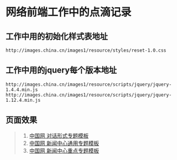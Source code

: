 # 网络前端工作中的点滴记录
## 工作中用的初始化样式表地址
    http://images.china.cn/images1/resource/styles/reset-1.0.css
## 工作中用的jquery每个版本地址
    http://images.china.cn/images1/resource/scripts/jquery/jquery-1.4.4.min.js
    http://images.china.cn/images1/resource/scripts/jquery/jquery-1.12.4.min.js
## 页面效果
> 1. <a href="http://news.china.com.cn/node_7239046.htm" target="_blank">中国网 对话形式专题模板</a>
> 2. <a href="http://news.china.com.cn/node_7239719.htm" target="_blank">中国网 新闻中心通用专题模板</a>
> 3. <a href="http://news.china.com.cn/node_7239916.htm" target="_blank">中国网 新闻中心重点专题模板</a>